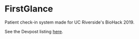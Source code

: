 # FirstGlance

Patient check-in system made for UC Riverside's BioHack 2019.

See the Devpost listing [here](https://devpost.com/software/primafacie).
